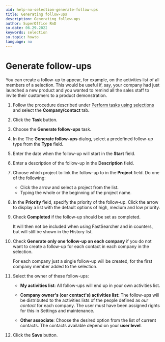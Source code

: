 ```yaml
---
uid: help-no-selection-generate-follow-ups
title: Generating follow-ups
description: Generating follow-ups
author: SuperOffice RnD
so.date: 06.29.2022
keywords: selection
so.topic: howto
language: no
---
```


# Generate follow-ups

You can create a follow-up to appear, for example, on the activities list of all members of a selection. This would be useful if, say, your company had just launched a new product and you wanted to remind all the sales staff to invite their customers to a product demonstration.

1. Follow the procedure described under [Perform tasks using selections][1] and select the **Company/contact** tab.

2. Click the **Task** button.

3. Choose the **Generate follow-ups** task.

4. In the The **Generate follow-ups** dialog, select a predefined follow-up type from the **Type** field.

5. Enter the date when the follow-up will start in the **Start** field.

6. Enter a description of the follow-up in the **Description** field.

7. Choose which project to link the follow-up to in the **Project** field. Do one of the following:

    * Click the arrow and select a project from the list.
    * Typing the whole or the beginning of the project name.

8. In the **Priority** field, specify the priority of the follow-up. Click the arrow to display a list with the default options of high, medium and low priority.

9. Check **Completed** if the follow-up should be set as completed.

    It will then not be included when using FastSearcher and in counters, but will still be shown in the History list.

10. Check **Generate only one follow-up on each company** if you do not want to create a follow-up for each contact in each company in the selection.

    For each company just a single follow-up will be created, for the first company member added to the selection.

11. Select the owner of these follow-ups:

    * **My activities list**: All follow-ups will end up in your own activities list.

    * **Company owner's (our contact's) activities list**: The follow-ups will be distributed to the activities lists of the people defined as *our contact* for each company.
        The user must have been assigned rights for this in Settings and maintenance.

    * **Other associate**: Choose the desired option from the list of current contacts.
        The contacts available depend on your **user level**.

12. Click the **Save** button.

<!-- Referenced links -->
[1]: index.md

<!-- Referenced images -->

